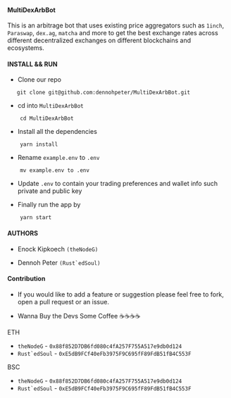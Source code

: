 #### MultiDexArbBot

This is an arbitrage bot that uses existing price aggregators such as `1inch`, `Paraswap`, `dex.ag`, `matcha` and more
to get the best exchange rates across different decentralized exchanges on different blockchains and ecosystems.

#### INSTALL && RUN

- Clone our repo

```
   git clone git@github.com:dennohpeter/MultiDexArbBot.git
```

- cd into `MultiDexArbBot`

```
    cd MultiDexArbBot
```

- Install all the dependencies

```
    yarn install
```

- Rename `example.env` to `.env`

```
    mv example.env to .env
```

- Update `.env` to contain your trading preferences and wallet info such private and public key

- Finally run the app by

```
    yarn start
```

#### AUTHORS

- Enock Kipkoech `(theNodeG)`

- Dennoh Peter `` (Rust`edSoul) ``

#### Contribution

- If you would like to add a feature or suggestion please feel free to fork, open a pull request or an issue.

- Wanna Buy the Devs Some Coffee ☕️☕️☕️☕️

ETH

- `theNodeG` - `0x88f852D7DB6fd080c4fA257F755A517e9db0d124`
- `` Rust`edSoul `` - `0xE5dB9FCf40eFb3975F9C695fF89FdB51fB4C553F`

BSC

- `theNodeG` - `0x88f852D7DB6fd080c4fA257F755A517e9db0d124`
- `` Rust`edSoul `` - `0xE5dB9FCf40eFb3975F9C695fF89FdB51fB4C553F`

